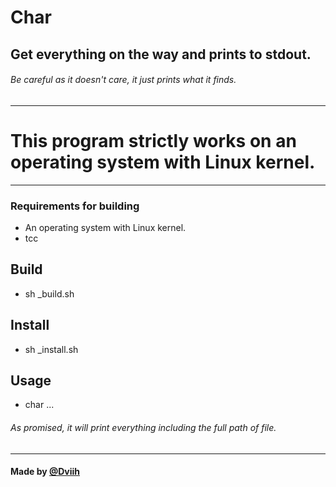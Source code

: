 # Char

## Get everything on the way and prints to stdout.

###### Be careful as it doesn't care, it just prints what it finds.

---

# This program strictly works on an operating system with Linux kernel.

---

### Requirements for building
- An operating system with Linux kernel.
- tcc

## Build
- sh _build.sh

## Install
- sh _install.sh

## Usage
- char ...
###### As promised, it will print everything including the full path of file.

---

#### Made by [@Dviih](https://github.com/Dviih)
